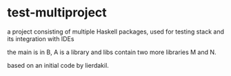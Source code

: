 # test-multiproject
a project consisting of multiple Haskell packages, used for testing stack and its integration with IDEs

the main is in B, A is a library and libs contain two more libraries M and N.

based on an initial code by lierdakil. 
